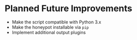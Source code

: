 # Planned Future Improvements

* Make the script compatible with Python 3.x
* Make the honeypot installable via `pip`
* Implement additional output plugins
